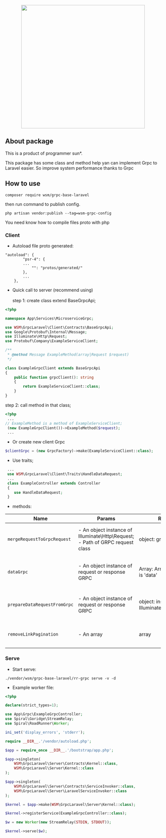 <p align="center"><a href="#" target="_blank"><img src="https://sun-asterisk.vn/wp-content/uploads/2020/10/logo-sun@2x.png" width="400"></a></p>

## About package
This is a product of programmer sun*.

This package has some class and method help yan can implement Grpc to Laravel easier. So improve system performance thanks to Grpc

## How to use

```shell
composer require wsm/grpc-base-laravel
```

then run command to publish config.

```shell
php artisan vendor:publish --tag=wsm-grpc-config
```

You need know how to compile files proto with php


### Client
- Autoload file proto generated:
```shell
"autoload": {
        "psr-4": {
        ...
            "": "protos/generated/"
        },
        ...
    },
```
- Quick call to server (recommend using) <br> <br>
    step 1: create class extend BaseGrpcApi;
```php
<?php

namespace App\Services\MicroserviceGrpc;

use WSM\GrpcLaravel\Client\Contracts\BaseGrpcApi;
use Google\Protobuf\Internal\Message;
use Illuminate\Http\Request;
use Protobuf\Company\ExampleServiceClient;

/**
 * @method Message ExampleMethod(array|Request $request)
 */

class ExampleGrpcClient extends BaseGrpcApi
{
    public function grpcClient(): string
    {
        return ExampleServiceClient::class;
    }
}
```

step 2: call method in that class;

```php
<?php
 ...
// ExampleMethod is a method of ExampleServiceClient;
 (new ExampleGrpcClient())->ExampleMethod($request);
 ...
```
- Or create new client Grpc
```php
$clientGrpc = (new GrpcFactory)->make(ExampleServiceClient::class);
```
- Use traits;
```php
 ...
 use WSM\GrpcLaravel\Client\Traits\HandleDataRequest;
 ...
 class ExampleController extends Controller
 {
    use HandleDataRequest;
 }
```

- methods:

| Name | Params | Return | Description
| --- | --- | --- | --- |
| `mergeRequestToGrpcRequest` | - An object instance of Illuminate\Http\Request; <br/> - Path of GRPC request class| object: grpc request | Convert laravel request to grpc request
| `dataGrpc` | - An object instance of request or response GRPC  | Array: Array have a key is 'data' | Create a array have key is 'data' and value is data grpc
| `prepareDataRequestFromGrpc` | - An object instance of  request or response GRPC | object: instance of Illuminate\Http\Request | Convert grpc request to laravel request
| `removeLinkPagination` | - An array | array | Remove key 'links' and 'path' in array
### Serve
- Start serve:
```shell
./vendor/wsm/grpc-base-laravel/rr-grpc serve -v -d
```

- Example worker file:
```php
<?php

declare(strict_types=1);

use App\Grpc\ExampleGrpcController;
use Spiral\Goridge\StreamRelay;
use Spiral\RoadRunner\Worker;

ini_set('display_errors', 'stderr');

require __DIR__.'/vendor/autoload.php';

$app = require_once __DIR__.'/bootstrap/app.php';

$app->singleton(
    WSM\GrpcLaravel\Server\Contracts\Kernel::class,
    WSM\GrpcLaravel\Server\Kernel::class
);

$app->singleton(
    WSM\GrpcLaravel\Server\Contracts\ServiceInvoker::class,
    WSM\GrpcLaravel\Server\LaravelServiceInvoker::class
);

$kernel = $app->make(WSM\GrpcLaravel\Server\Kernel::class);

$kernel->registerService(ExampleGrpcController::class);

$w = new Worker(new StreamRelay(STDIN, STDOUT));

$kernel->serve($w);

```

